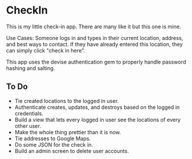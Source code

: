 # CheckIn #

This is my little check-in app. There are many like it but this one is mine.

Use Cases: Someone logs in and types in their current location, address, and best ways to contact. If they have already entered this location, they can simply click "check in here".

This app uses the devise authentication gem to properly handle password hashing and salting.

## To Do ##

* Tie created locations to the logged in user.
* Authenticate creates, updates, and destroys based on the logged in credentials.
* Build a view that lets every logged in user see the locations of every other user.
* Make the whole thing prettier than it is now.
* Tie addresses to Google Maps.
* Do some JSON for the check in.
* Build an admin screen to delete user accounts.